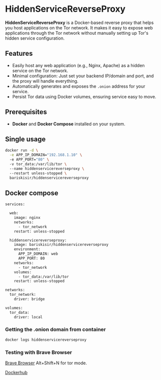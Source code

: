 # HiddenServiceReverseProxy

**HiddenServiceReverseProxy** is a Docker-based reverse proxy that helps you host applications on the Tor network. It makes it easy to expose web applications through the Tor network without manually setting up Tor's hidden service configuration.

## Features

- Easily host any web application (e.g., Nginx, Apache) as a hidden service on the Tor network.
- Minimal configuration: Just set your backend IP/domain and port, and the proxy will handle everything.
- Automatically generates and exposes the `.onion` address for your service.
- Persist Tor data using Docker volumes, ensuring service easy to move.

## Prerequisites

- **Docker** and **Docker Compose** installed on your system.


## Single usage
```sh
docker run -d \
  -e APP_IP_DOMAIN="192.168.1.10" \ 
  -e APP_PORT="80" \ 
  -v tor_data:/var/lib/tor \ 
  --name hiddenservicereverseproxy \ 
  --restart unless-stopped \ 
  bariskisir/hiddenservicereverseproxy
```

## Docker compose
```sh
services:

  web:
    image: nginx
    networks: 
      - tor_network
    restart: unless-stopped

  hiddenservicereverseproxy:
    image: bariskisir/hiddenservicereverseproxy
    environment:
      APP_IP_DOMAIN: web
      APP_PORT: 80
    networks:
      - tor_network
    volumes:
      - tor_data:/var/lib/tor
    restart: unless-stopped

networks:
  tor_network:
    driver: bridge

volumes:
  tor_data:
    driver: local

```

### Getting the .onion domain from container
```sh
docker logs hiddenservicereverseproxy
```

### Testing with Brave Browser
[Brave Browser](https://brave.com/)
Alt+Shift+N for tor mode.

[Dockerhub](https://hub.docker.com/r/bariskisir/hiddenservicereverseproxy)
